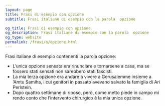 ```yaml
---
layout: page
title: Frasi di esempio con opzione 
subtitle: Frasi italiane di esempio con la parola  opzione

og_title: Frasi di esempio con opzione 
og_description: Frasi italiane di esempio con la parola  opzione
og_type: website
permalink: /frasi/o/opzione.html
---
```


Frasi italiane di esempio contenenti la parola opzione:


- L’unica opzione sensata era rinunciare e tornarsene a casa, ma se fossero stati sensati non sarebbero stati fascisti.
- La mia terza opzione era andare a vivere a Gerusalemme insieme a ‘Amtu Samiha, i cui genitori in passato avevano salvato la famiglia di Ari Perlstein.
- Dopo quattro settimane di riposo, però, come metto piede in campo mi rendo conto che l’intervento chirurgico è la mia unica opzione.
